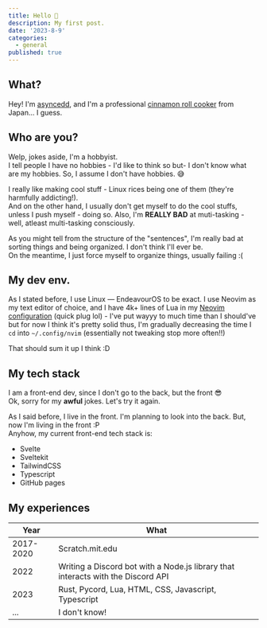 ```yaml
---
title: Hello 👋
description: My first post.
date: '2023-8-9'
categories:
  - general
published: true
---
```


## What?

Hey! I'm [asyncedd](https://github.com/asyncedd), and I'm a professional [cinnamon roll cooker](https://asyncedd.github.io/cinnamon-roll-recipe) from Japan... I guess.

## Who are you?

Welp, jokes aside, I'm a hobbyist.  
I tell people I have no hobbies - I'd like to think so but- I don't know what are my hobbies. So, I assume I don't have hobbies. 😅

I really like making cool stuff - Linux rices being one of them (they're harmfully addicting!).  
And on the other hand, I usually don't get myself to do the cool stuffs, unless I push myself - doing so.
Also, I'm **REALLY BAD** at muti-tasking - well, atleast multi-tasking consciously.

As you might tell from the structure of the "sentences", I'm really bad at sorting things and being organized. I don't think I'll ever be.  
On the meantime, I just force myself to organize things, usually failing :(

## My dev env.

As I stated before, I use Linux — EndeavourOS to be exact. I use Neovim as my text editor of choice, and I have 4k+ lines of Lua in my [Neovim configuration](https://github.com/asyncedd/dots.nvim) (quick plug lol) - I've put wayyy to much time than I should've but for now I think it's pretty solid thus, I'm gradually decreasing the time I `cd` into `~/.config/nvim` (essentially not tweaking stop more often!!)

That should sum it up I think :D

## My tech stack

I am a front-end dev, since I don't go to the back, but the front 😎  
Ok, sorry for my **awful** jokes. Let's try it again.

As I said before, I live in the front. I'm planning to look into the back. But, now I'm living in the front :P  
Anyhow, my current front-end tech stack is:

- Svelte
- Sveltekit
- TailwindCSS
- Typescript
- GitHub pages

## My experiences

| Year      | What                                                                             |
| --------- | -------------------------------------------------------------------------------- |
| 2017-2020 | Scratch.mit.edu                                                                  |
| 2022      | Writing a Discord bot with a Node.js library that interacts with the Discord API |
| 2023      | Rust, Pycord, Lua, HTML, CSS, Javascript, Typescript                             |
| ...       | I don't know!                                                                    |
